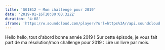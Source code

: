 ```yaml
---
title: 'S01E12 — Mon challenge pour 2019'
date: '2019-01-16T10:00:00.322Z'
duration: '4:08'
iframe: 'https://w.soundcloud.com/player/?url=https%3A//api.soundcloud.com/tracks/559830744&amp;color=%23ff5500&amp;auto_play=false&amp;hide_related=false&amp;show_comments=true&amp;show_user=true&amp;show_reposts=false&amp;show_teaser=true&amp;visual=true'
---
```


Hello hello, tout d'abord bonne année 2019 ! Sur cette épisode, je vous fait part de ma résolution/mon challenge pour 2019 : Lire un livre par mois.
